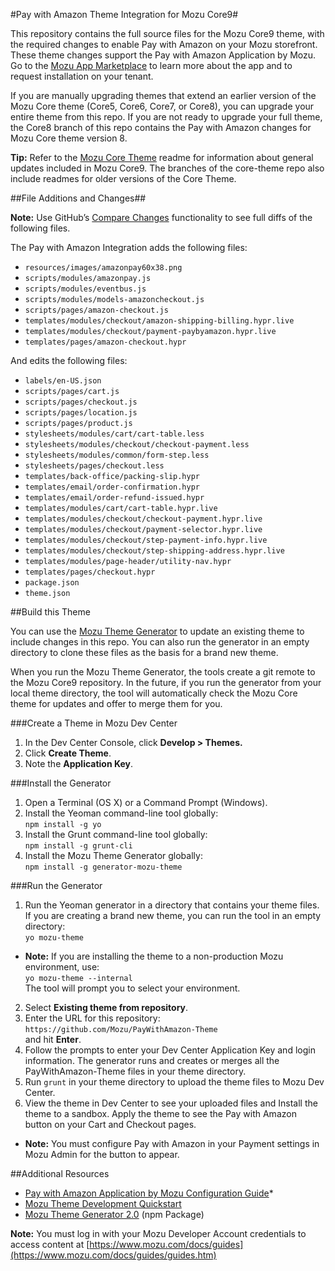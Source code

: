 #Pay with Amazon Theme Integration for Mozu Core9#

This repository contains the full source files for the Mozu Core9 theme, with the required changes to enable Pay with Amazon on your Mozu storefront. These theme changes support the Pay with Amazon Application by Mozu. Go to the [Mozu App Marketplace](https://www.mozu.com/marketplace/) to learn more about the app and to request installation on your tenant. 

If you are manually upgrading themes that extend an earlier version of the Mozu Core theme (Core5, Core6, Core7, or Core8), you can upgrade your entire theme from this repo. If you are not ready to upgrade your full theme, the Core8 branch of this repo contains the Pay with Amazon changes for Mozu Core theme version 8. 

**Tip:** Refer to the [Mozu Core Theme](https://github.com/Mozu/core-theme) readme for information about general updates included in Mozu Core9. The branches of the core-theme repo also include readmes for older versions of the Core Theme.

##File Additions and Changes##

**Note:** Use GitHub’s [Compare Changes](https://help.github.com/articles/comparing-commits-across-time/) functionality to see full diffs of the following files.

The Pay with Amazon Integration adds the following files:
* `resources/images/amazonpay60x38.png`
* `scripts/modules/amazonpay.js`
* `scripts/modules/eventbus.js`
* `scripts/modules/models-amazoncheckout.js`
* `scripts/pages/amazon-checkout.js`
* `templates/modules/checkout/amazon-shipping-billing.hypr.live`
* `templates/modules/checkout/payment-paybyamazon.hypr.live`
* `templates/pages/amazon-checkout.hypr`

And edits the following files:
* `labels/en-US.json`
* `scripts/pages/cart.js`
* `scripts/pages/checkout.js`
* `scripts/pages/location.js`
* `scripts/pages/product.js`
* `stylesheets/modules/cart/cart-table.less`
* `stylesheets/modules/checkout/checkout-payment.less`
* `stylesheets/modules/common/form-step.less`
* `stylesheets/pages/checkout.less`
* `templates/back-office/packing-slip.hypr`
* `templates/email/order-confirmation.hypr`
* `templates/email/order-refund-issued.hypr`
* `templates/modules/cart/cart-table.hypr.live`
* `templates/modules/checkout/checkout-payment.hypr.live`
* `templates/modules/checkout/payment-selector.hypr.live`
* `templates/modules/checkout/step-payment-info.hypr.live`
* `templates/modules/checkout/step-shipping-address.hypr.live`
* `templates/modules/page-header/utility-nav.hypr`
* `templates/pages/checkout.hypr`
* `package.json`
* `theme.json`

##Build this Theme

You can use the [Mozu Theme Generator](https://www.npmjs.com/package/generator-mozu-theme) to update an existing theme to include changes in this repo. You can also run the generator in an empty directory to clone these files as the basis for a brand new theme. 

When you run the Mozu Theme Generator, the tools create a git remote to the Mozu Core9 repository. In the future, if you run the generator from your local theme directory, the tool will automatically check the Mozu Core theme for updates and offer to merge them for you.

###Create a Theme in Mozu Dev Center
1.	In the Dev Center Console, click **Develop > Themes.**
2.	Click **Create Theme**.
3.	Note the **Application Key**.

###Install the Generator
1.	Open a Terminal (OS X) or a Command Prompt (Windows).
2.	Install the Yeoman command-line tool globally: <br/>
`npm install -g yo`
3.	Install the Grunt command-line tool globally: <br/>
`npm install -g grunt-cli`
4.	Install the Mozu Theme Generator globally:<br/>
`npm install -g generator-mozu-theme`

###Run the Generator
1.	Run the Yeoman generator in a directory that contains your theme files. If you are creating a brand new theme, you can run the tool in an empty directory: <br/>
`yo mozu-theme`<br/>
   - **Note:** If you are installing the theme to a non-production Mozu environment, use: <br/> `yo mozu-theme --internal`
<br/>The tool will prompt you to select your environment.
2.	Select **Existing theme from repository**.
3.	Enter the URL for this repository:<br/> `https://github.com/Mozu/PayWithAmazon-Theme`<br/> and hit **Enter**.
4.	Follow the prompts to enter your Dev Center Application Key and login information. The generator runs and creates or merges all the PayWithAmazon-Theme files in your theme directory.
5.	Run `grunt` in your theme directory to upload the theme files to Mozu Dev Center.
6.	View the theme in Dev Center to see your uploaded files and Install the theme to a sandbox. Apply the theme to see the Pay with Amazon button on your Cart and Checkout pages. <br/>
   - **Note:** You must configure Pay with Amazon in your Payment settings in Mozu Admin for the button to appear.

##Additional Resources

* [Pay with Amazon Application by Mozu Configuration Guide](https://www.mozu.com/docs/guides/mozu-apps/pay-with-amazon-app-by-mozu.htm)*
* [Mozu Theme Development Quickstart](https://www.mozu.com/docs/developer/themes/quickstart.htm)
* [Mozu Theme Generator 2.0](https://www.npmjs.com/package/generator-mozu-theme) (npm Package)

**Note:** You must log in with your Mozu Developer Account credentials to access content at [https://www.mozu.com/docs/guides](https://www.mozu.com/docs/guides/guides.htm)

